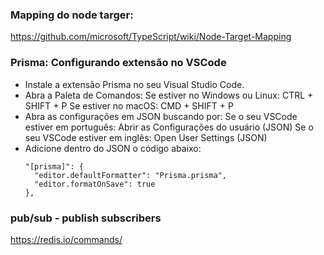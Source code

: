 ### Mapping do node targer:

https://github.com/microsoft/TypeScript/wiki/Node-Target-Mapping

### Prisma: Configurando extensão no VSCode

- Instale a extensão Prisma no seu Visual Studio Code.
- Abra a Paleta de Comandos:
  Se estiver no Windows ou Linux: CTRL + SHIFT + P
  Se estiver no macOS: CMD + SHIFT + P
- Abra as configurações em JSON buscando por:
  Se o seu VSCode estiver em português: Abrir as Configurações do usuário (JSON)
  Se o seu VSCode estiver em inglês: Open User Settings (JSON)
- Adicione dentro do JSON o código abaixo:
  ```
  "[prisma]": {
    "editor.defaultFormatter": "Prisma.prisma",
    "editor.formatOnSave": true
  },
  ```

### pub/sub - publish subscribers

https://redis.io/commands/
